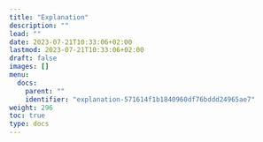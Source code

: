```yaml
---
title: "Explanation"
description: ""
lead: ""
date: 2023-07-21T10:33:06+02:00
lastmod: 2023-07-21T10:33:06+02:00
draft: false
images: []
menu:
  docs:
    parent: ""
    identifier: "explanation-571614f1b1840960df76bddd24965ae7"
weight: 296
toc: true
type: docs
---
```

